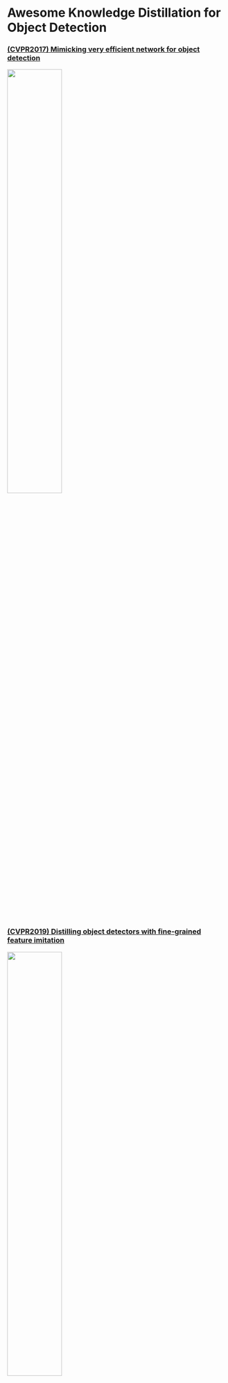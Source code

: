 # Awesome Knowledge Distillation for Object Detection

### [(CVPR2017) Mimicking very efficient network for object detection](https://ieeexplore.ieee.org/stamp/stamp.jsp?tp=&arnumber=8100259)

<img src="https://user-images.githubusercontent.com/66883050/216758223-a1767b16-e3b4-42ab-ae23-d5ed9800dd96.png"  width="50%" height="50%"/>

### [(CVPR2019) Distilling object detectors with fine-grained feature imitation](https://arxiv.org/abs/1906.03609)

<img src="https://user-images.githubusercontent.com/66883050/216758237-e6a27300-73d0-43dc-8f36-c9a24ad84f92.png"  width="50%" height="50%"/>

### [(CVPR2021) General instance distillation for object detection](https://arxiv.org/abs/2103.02340)

<img src="https://user-images.githubusercontent.com/66883050/216758253-63da5c2d-659f-4072-af41-3fcbe0970c7f.png"  width="50%" height="50%"/>

### [(CVPR2021) Distilling object detectors via decoupled features](https://arxiv.org/abs/2103.14475)

<img src="https://user-images.githubusercontent.com/66883050/216758264-d4aa0073-4e45-4094-adac-870e889b6261.png"  width="50%" height="50%"/>

### [(NeurIPS2021) Distilling object detectors with feature richness](https://arxiv.org/abs/2111.00674)

<img src="https://user-images.githubusercontent.com/66883050/216758273-be09d30b-6184-4ef5-a591-e3d70ea5ea20.png"  width="50%" height="50%"/>

### [(CVPR2022) Focal and global knowledge distillation for detectors](https://arxiv.org/abs/2111.11837)

<img src="https://user-images.githubusercontent.com/66883050/216758284-215859ae-68e9-4f0d-9764-09b0c22484ca.png"  width="50%" height="50%"/>

### [(AAAI2022) Rank Mimicking and Prediction-guided Feature Imitation](https://ojs.aaai.org/index.php/AAAI/article/download/20018/version/18315/19777)

<center class="half">
    <img src="https://user-images.githubusercontent.com/66883050/216758291-974c72ff-184f-455e-bfb4-7ac5038b1782.png"  width="30%" height="30%"/>
    <img src="https://user-images.githubusercontent.com/66883050/216758296-a4f160bc-3cda-45c3-afbc-ac7a75666ada.png"  width="60%" height="60%"/>
center>
    
### [(ECCV2022) Prediction-Guided Distillation](https://arxiv.org/abs/2203.05469)

<img src="https://user-images.githubusercontent.com/66883050/216807772-a03530f3-7e0f-4549-9659-19cf02586319.png"  width="60%" height="60%"/> 


### [(ICLR2023 accepted) Masked Distillation with Receptive Tokens](https://arxiv.org/abs/2205.14589)


<img src="https://user-images.githubusercontent.com/66883050/216807831-17fbf398-9fd1-4f18-81d6-5ce58693284f.png"  width="60%" height="60%"/> 


### research flow
![map](https://user-images.githubusercontent.com/66883050/216807767-c81a9939-6fce-4bdc-a68d-d8aad53989ad.PNG)


# References

